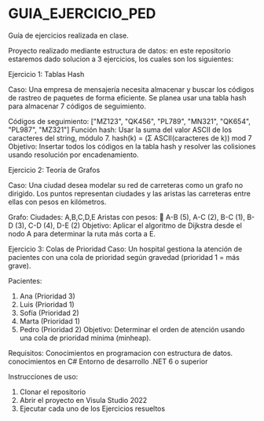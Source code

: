 # GUIA_EJERCICIO_PED
Guía de ejercicios realizada en clase.

Proyecto realizado mediante estructura de datos:
en este repositorio estaremos dado solucion a 3 ejercicios, los cuales son los siguientes: 

Ejercicio 1: Tablas Hash

Caso:
Una empresa de mensajería necesita almacenar y buscar los códigos de
rastreo de paquetes de forma eficiente. Se planea usar una tabla hash para
almacenar 7 códigos de seguimiento.

Códigos de seguimiento:
["MZ123", "QK456", "PL789", "MN321", "QK654", "PL987", "MZ321"]
Función hash:
Usar la suma del valor ASCII de los caracteres del string, módulo 7.
hash(k) = (Σ ASCII(caracteres de k)) mod 7
Objetivo:
Insertar todos los códigos en la tabla hash y resolver las colisiones usando
resolución por encadenamiento.

Ejercicio 2: Teoría de Grafos

Caso:
Una ciudad desea modelar su red de carreteras como un grafo no dirigido.
Los puntos representan ciudades y las aristas las carreteras entre ellas con
pesos en kilómetros.

Grafo:
Ciudades: A,B,C,D,E 
Aristas con pesos:
 A-B (5), A-C (2), B-C (1), B-D (3), C-D (4), D-E (2)
Objetivo:
Aplicar el algoritmo de Dijkstra desde el nodo A para determinar la ruta más
corta a E.



Ejercicio 3: Colas de Prioridad
Caso:
Un hospital gestiona la atención de pacientes con una cola de prioridad
según gravedad (prioridad 1 = más grave).

Pacientes:
1. Ana (Prioridad 3)
2. Luis (Prioridad 1)
3. Sofía (Prioridad 2)
4. Marta (Prioridad 1)
5. Pedro (Prioridad 2)
Objetivo:
Determinar el orden de atención usando una cola de prioridad mínima (minheap).


Requisitos: 
Conocimientos en programacion con estructura de datos.
conocimientos en C# 
Entorno de desarrollo .NET 6 o superior

Instrucciones de uso: 
1) Clonar el repositorio
2) Abrir el proyecto en Visula Studio 2022 
3) Ejecutar cada uno de los Ejercicios resueltos

